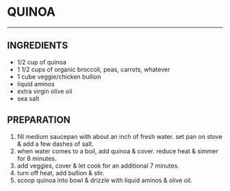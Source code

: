 # QUINOA

***

## INGREDIENTS

- 1/2 cup of quinoa
- 1 1/2 cups of organic broccoli, peas, carrots, whatever
- 1 cube veggie/chicken bullion
- liquid aminos
- extra virgin olive oil
- sea salt

## PREPARATION

1. fill medium saucepan with about an inch of fresh water. set pan on stove & add a few dashes of salt.
2. when water comes to a boil, add quinoa & cover. reduce heat & simmer for 8 minutes.
3. add veggies, cover & let cook for an additional 7 minutes.
4. turn off heat, add bullion & stir.
5. scoop quinoa into bowl & drizzle with liquid aminos & olive oil.

